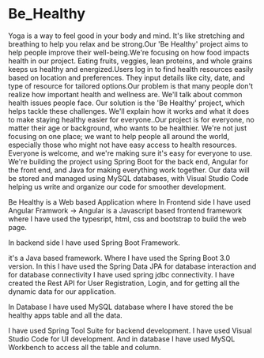 # Be_Healthy

Yoga is a way to feel good in your body and mind. It's like stretching and breathing to help you relax and be strong.Our 'Be Healthy' project aims to help people improve their well-being.We're focusing on how food impacts health in our project. Eating fruits, veggies, lean proteins, and whole grains keeps us healthy and energized.Users log in to find health resources easily based on location and preferences. They input details like city, date, and type of resource for tailored options.Our problem is that many people don't realize how important health and wellness are. We'll talk about common health issues people face. Our solution is the 'Be Healthy' project, which helps tackle these challenges. We'll explain how it works and what it does to make staying healthy easier for everyone..Our project is for everyone, no matter their age or background, who wants to be healthier. We're not just focusing on one place; we want to help people all around the world, especially those who might not have easy access to health resources. Everyone is welcome, and we're making sure it's easy for everyone to use.
We're building the project using Spring Boot for the back end, Angular for the front end, and Java for making everything work together. Our data will be stored and managed using MySQL databases, with Visual Studio Code helping us write and organize our code for smoother development.

Be Healthy is a Web based Application where In Frontend side I have used Angular Framwork
-> Angular is a Javascript based frontend framework where I have used the typesript, html, css and bootstrap to build the web page.

In backend side I have used Spring Boot Framework.

it's a Java based framework. Where I have used the Spring Boot 3.0 version. In this I have used the Spring Data JPA for database interaction and for database connectivity I have used spring jdbc connectivity. I have created the Rest API for User Registration, Login, and for getting all the dynamic data for our application.

In Database I have used MySQL database where I have stored the be healthy apps table and all the data.

I have used Spring Tool Suite for backend development.
I have used Visual Studio Code for UI development.
And in database I have used MySQL Workbench to access all the table and column.
